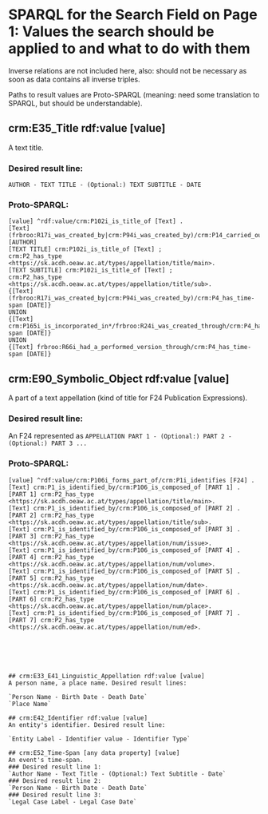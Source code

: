 # SPARQL for the Search Field on Page 1: Values the search should be applied to and what to do with them

Inverse relations are not included here, also: should not be necessary as soon as data contains all inverse triples.

Paths to result values are Proto-SPARQL (meaning: need some translation to SPARQL, but should be understandable).

## crm:E35_Title rdf:value [value]
A text title. 
### Desired result line:
`AUTHOR - TEXT TITLE - (Optional:) TEXT SUBTITLE - DATE`

### Proto-SPARQL:
```
[value] ^rdf:value/crm:P102i_is_title_of [Text] .    
[Text] (frbroo:R17i_was_created_by|crm:P94i_was_created_by)/crm:P14_carried_out_by [AUTHOR]
[TEXT TITLE] crm:P102i_is_title_of [Text] ;
crm:P2_has_type <https://sk.acdh.oeaw.ac.at/types/appellation/title/main>.
[TEXT SUBTITLE] crm:P102i_is_title_of [Text] ;
crm:P2_has_type <https://sk.acdh.oeaw.ac.at/types/appellation/title/sub>.
{[Text] (frbroo:R17i_was_created_by|crm:P94i_was_created_by)/crm:P4_has_time-span [DATE]}
UNION
{[Text] crm:P165i_is_incorporated_in*/frbroo:R24i_was_created_through/crm:P4_has_time-span [DATE]}
UNION
{[Text] frbroo:R66i_had_a_performed_version_through/crm:P4_has_time-span [DATE]}
```

## crm:E90_Symbolic_Object rdf:value [value]
A part of a text appellation (kind of title for F24 Publication Expressions). 
### Desired result line:
An F24 represented as `APPELLATION PART 1 - (Optional:) PART 2 - (Optional:) PART 3 ... `
### Proto-SPARQL:
```
[value] ^rdf:value/crm:P106i_forms_part_of/crm:P1i_identifies [F24] .    
[Text] crm:P1_is_identified_by/crm:P106_is_composed_of [PART 1] .
[PART 1] crm:P2_has_type <https://sk.acdh.oeaw.ac.at/types/appellation/title/main>.
[Text] crm:P1_is_identified_by/crm:P106_is_composed_of [PART 2] .
[PART 2] crm:P2_has_type <https://sk.acdh.oeaw.ac.at/types/appellation/title/sub>.
[Text] crm:P1_is_identified_by/crm:P106_is_composed_of [PART 3] .
[PART 3] crm:P2_has_type <https://sk.acdh.oeaw.ac.at/types/appellation/num/issue>.
[Text] crm:P1_is_identified_by/crm:P106_is_composed_of [PART 4] .
[PART 4] crm:P2_has_type <https://sk.acdh.oeaw.ac.at/types/appellation/num/volume>.
[Text] crm:P1_is_identified_by/crm:P106_is_composed_of [PART 5] .
[PART 5] crm:P2_has_type <https://sk.acdh.oeaw.ac.at/types/appellation/num/date>.
[Text] crm:P1_is_identified_by/crm:P106_is_composed_of [PART 6] .
[PART 6] crm:P2_has_type <https://sk.acdh.oeaw.ac.at/types/appellation/num/place>.
[Text] crm:P1_is_identified_by/crm:P106_is_composed_of [PART 7] .
[PART 7] crm:P2_has_type <https://sk.acdh.oeaw.ac.at/types/appellation/num/ed>.






## crm:E33_E41_Linguistic_Appellation rdf:value [value]
A person name, a place name. Desired result lines:

`Person Name - Birth Date - Death Date`
`Place Name`

## crm:E42_Identifier rdf:value [value]
An entity's identifier. Desired result line:

`Entity Label - Identifier value - Identifier Type`

## crm:E52_Time-Span [any data property] [value]
An event's time-span. 
### Desired result line 1:
`Author Name - Text Title - (Optional:) Text Subtitle - Date`
### Desired result line 2:
`Person Name - Birth Date - Death Date`
### Desired result line 3:
`Legal Case Label - Legal Case Date`

